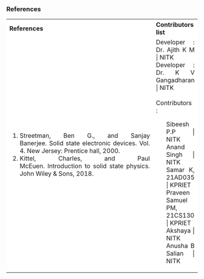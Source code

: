 ### References

<table style="text-align:justify;">
  <tr style="background-color: white">
    <th>References</th>
    <th>Contributors list</th>
  </tr>
  <tr style="background-color: white;">
    <td style=" width:500px">
    <ol>
    <li>Streetman, Ben G., and Sanjay Banerjee. Solid state electronic devices. Vol. 4.
   New Jersey: Prentice hall, 2000.</li>
   <li>Kittel, Charles, and Paul McEuen. Introduction to solid state physics. John Wiley
   &amp; Sons, 2018.</li>
    </ol>
   </td>
    <td>Developer : Dr. Ajith K M | NITK</br>
    Developer : Dr. K V Gangadharan | NITK</br></br>
    Contributors :
  <ul style="list-style-type: none;">
    <li></li>
    <li>Sibeesh P.P | NITK</li>
    <li>Anand Singh | NITK</li>
    <li>Samar K, 21AD035 | KPRIET </li>
    <li>Praveen Samuel PM, 21CS130 | KPRIET </li>
    <li>Akshaya | NITK</li>
    <li>Anusha B Salian | NITK</li>
  </ul></td>
  </tr>
</table>
